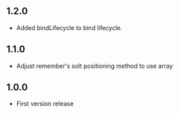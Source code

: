 ## 1.2.0

* Added bindLifecycle to bind lifecycle.

## 1.1.0

* Adjust remember's solt positioning method to use array

## 1.0.0

* First version release

